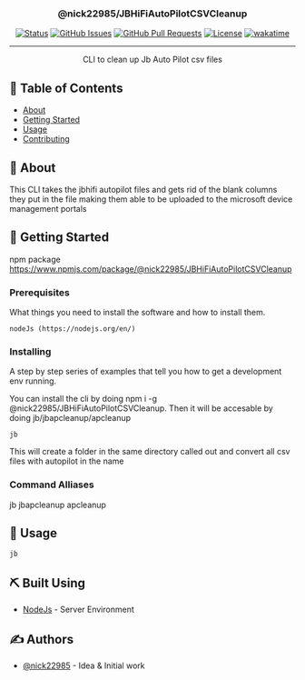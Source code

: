 <h3 align="center">@nick22985/JBHiFiAutoPilotCSVCleanup</h3>

<div align="center">

[![Status](https://img.shields.io/badge/status-active-success.svg)]()
[![GitHub Issues](https://img.shields.io/github/issues/nick22985/JBHiFiAutoPilotCSVCleanup.svg)](https://github.com/nick22985/JBHiFiAutoPilotCSVCleanup/issues)
[![GitHub Pull Requests](https://img.shields.io/github/issues-pr/nick22985/JBHiFiAutoPilotCSVCleanup.svg)](https://github.com/nick22985/JBHiFiAutoPilotCSVCleanup/pulls)
[![License](https://img.shields.io/badge/license-MIT-blue.svg)](/LICENSE)
[![wakatime](https://wakatime.com/badge/github/nick22985/JBHiFiAutoPilotCSVCleanup.svg)](https://wakatime.com/badge/github/nick22985/JBHiFiAutoPilotCSVCleanup)

</div>

---

<p align="center">CLI to clean up Jb Auto Pilot csv files
    <br>
</p>

## 📝 Table of Contents

- [About](#about)
- [Getting Started](#getting_started)
- [Usage](#usage)
- [Contributing](../CONTRIBUTING.md)

## 🧐 About <a name = "about"></a>

This CLI takes the jbhifi autopilot files and gets rid of the blank columns they put in the file making them able to be uploaded to the microsoft device management portals

## 🏁 Getting Started <a name = "getting_started"></a>

npm package https://www.npmjs.com/package/@nick22985/JBHiFiAutoPilotCSVCleanup

### Prerequisites

What things you need to install the software and how to install them.

```
nodeJs (https://nodejs.org/en/)
```

### Installing

A step by step series of examples that tell you how to get a development env running.

You can install the cli by doing npm i -g @nick22985/JBHiFiAutoPilotCSVCleanup. Then it will be accesable by doing jb/jbapcleanup/apcleanup

```
jb
```

This will create a folder in the same directory called out and convert all csv files with autopilot in the name

### Command Alliases

jb
jbapcleanup
apcleanup

## 🎈 Usage <a name="usage"></a>

```
jb
```

## ⛏️ Built Using <a name = "built_using"></a>

- [NodeJs](https://nodejs.org/en/) - Server Environment

## ✍️ Authors <a name = "authors"></a>

- [@nick22985](https://github.com/nick22985) - Idea & Initial work
